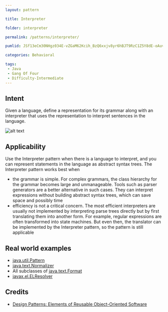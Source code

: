 ```yaml
---
layout: pattern

title: Interpreter

folder: interpreter

permalink: /patterns/interpreter/

pumlid: JSf13eCm30NHgz034E-vZGaM62Kcih_BzQ6xxjv8yr6hBJT9RzC1Z5Y8dE-oAuvSCyJhPH13gLSdRNapsEdaBy-RXEus3mR4BQXpl21zVnykFmlgVvVqNaRszW00

categories: Behavioral

tags:
 - Java
 - Gang Of Four
 - Difficulty-Intermediate
---
```


## Intent
Given a language, define a representation for its grammar along
with an interpreter that uses the representation to interpret sentences in the
language.

![alt text](./etc/interpreter_1.png "Interpreter")

## Applicability
Use the Interpreter pattern when there is a language to
interpret, and you can represent statements in the language as abstract syntax
trees. The Interpreter pattern works best when

* the grammar is simple. For complex grammars, the class hierarchy for the grammar becomes large and unmanageable. Tools such as parser generators are a better alternative in such cases. They can interpret expressions without building abstract syntax trees, which can save space and possibly time
* efficiency is not a critical concern. The most efficient interpreters are usually not implemented by interpreting parse trees directly but by first translating them into another form. For example, regular expressions are often transformed into state machines. But even then, the translator can be implemented by the Interpreter pattern, so the pattern is still applicable

## Real world examples
* [java.util.Pattern](http://docs.oracle.com/javase/8/docs/api/java/util/regex/Pattern.html)
* [java.text.Normalizer](http://docs.oracle.com/javase/8/docs/api/java/text/Normalizer.html)
* All subclasses of [java.text.Format](http://docs.oracle.com/javase/8/docs/api/java/text/Format.html)
* [javax.el.ELResolver](http://docs.oracle.com/javaee/7/api/javax/el/ELResolver.html)


## Credits

* [Design Patterns: Elements of Reusable Object-Oriented Software](http://www.amazon.com/Design-Patterns-Elements-Reusable-Object-Oriented/dp/0201633612)
